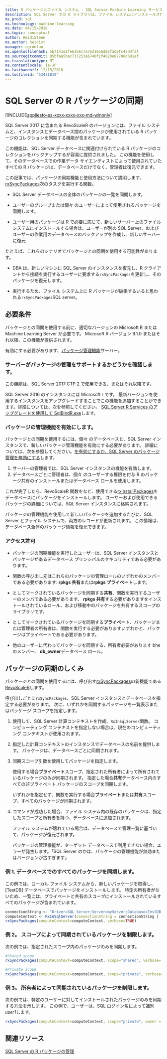 ```yaml
---
title: R パッケージとファイル システム - SQL Server Machine Learning サービスからの同期
description: SQL Server での R ライブラリは、ファイル システムにインストールされている新しいバージョンに更新します。
ms.prod: sql
ms.technology: machine-learning
ms.date: 04/15/2018
ms.topic: conceptual
author: HeidiSteen
ms.author: heidist
manager: cgronlun
ms.openlocfilehash: 5b7141e1fe6256c7a7e21056d82f2d8fc4ad4faf
ms.sourcegitcommit: 85bfaa5bac737253a6740f1f402be87788d691ef
ms.translationtype: MT
ms.contentlocale: ja-JP
ms.lasthandoff: 12/15/2018
ms.locfileid: "53431819"
---
```

# <a name="r-package-synchronization-for-sql-server"></a>SQL Server の R パッケージの同期
[!INCLUDE[appliesto-ss-xxxx-xxxx-xxx-md-winonly](../../includes/appliesto-ss-xxxx-xxxx-xxx-md-winonly.md)]

SQL Server 2017 に含まれる RevoScaleR のバージョンには、ファイル システムと、インスタンスとデータベース間のパッケージが使用されている R パッケージのコレクションを同期する機能が含まれています。

この機能は、SQL Server データベースに関連付けられている R パッケージのコレクションをバックアップするが容易に提供されました。 この機能を使用して、そのデータベースでの作業データ サイエンティストによって使用されていたすべての R パッケージは、データベースだけでなく、管理者は復元できます。

この記事では、パッケージの同期機能と使用方法について説明します、 [rxSyncPackages](https://docs.microsoft.com/machine-learning-server/r-reference/revoscaler/rxsyncpackages)次のタスクを実行する関数。

+ SQL Server データベースの全体のパッケージの一覧を同期します。

+ ユーザーのグループまたは個々 のユーザーによって使用されるパッケージを同期します。

+ ユーザー用のパッケージは R で必要に応じて、新しいサーバー上のファイル システムにインストールする場合は、ユーザーが別の SQL Server、およびユーザーの作業用のデータベースのバックアップを作成し、新しいサーバーに復元

たとえば、これらのシナリオでパッケージとの同期を使用する可能性があります。

+ DBA は、新しいマシンに SQL Server のインスタンスを復元し、R クライアントから接続を実行するユーザーに要求する`rxSyncPackages`を更新し、そのパッケージを復元します。

+ 実行するため、ファイル システム上に R パッケージが破損するいると思われる`rxSyncPackages`SQL server。

## <a name="requirements"></a>必要条件

パッケージとの同期を使用する前に、適切なバージョンの Microsoft R または Machine Learning Server が必要です。 Microsoft R バージョン 9.1.0 またはそれ以降、この機能が提供されます。 

有効にする必要があります、[パッケージ管理機能](r-package-how-to-enable-or-disable.md)サーバー。

### <a name="determine-whether-your-server-supports-package-management"></a>サーバーがパッケージの管理をサポートするかどうかを確認します。

この機能は、SQL Server 2017 CTP 2 で使用できる、またはそれ以降です。

SQL Server 2016 のインスタンスには Microsoft r です。 最新バージョンを使用するインスタンスをアップグレードすることでこの機能を追加することができます。詳細については、次を参照してください。 [SQL Server R Services のアップグレードを使用して SqlBindR.exe](use-sqlbindr-exe-to-upgrade-an-instance-of-sql-server.md)します。

### <a name="enable-the-package-management-feature"></a>パッケージの管理機能を有効にします。

パッケージとの同期を使用するには、個々 のデータベースと、SQL Server インスタンスで、新しいパッケージ管理機能を有効にする必要があります。 詳細については、次を参照してください。[を有効にするか、SQL Server のパッケージ管理を無効にする](r-package-how-to-enable-or-disable.md)します。

1. サーバーの管理者では、SQL Server インスタンスの機能を有効します。
2. データベースごとに管理者は、個々 のユーザーする権限を付与 R のパッケージ共有のインストールまたはデータベース ロールを使用します。

これが完了したら、RevoScaleR 関数をなど、使用できる[rxInstallPackages](https://docs.microsoft.com/machine-learning-server/r-reference/revoscaler/rxinstallpackages)をデータベースにパッケージをインストールします。  ユーザーおよび使用できるパッケージの詳細については、SQL Server インスタンスに格納されます。 

パッケージの管理機能を使用して新しいパッケージを追加するたびに、SQL Server とファイル システムで、両方のレコードが更新されます。 この情報は、データベース全体のパッケージ情報を復元できます。

### <a name="permissions"></a>アクセス許可

+ パッケージの同期機能を実行したユーザーは、SQL Server インスタンスとパッケージがあるデータベース プリンシパルのセキュリティである必要があります。

+ 関数の呼び出し元はこれらのパッケージの管理ロールのいずれかのメンバーである必要があります: **rpkgs 共有**または**rpkgs プライベート**します。

+ としてマークされているパッケージを同期する**共有**、関数を実行するユーザーのメンバである必要があります、 **rpkgs 共有**する必要がありますをインストールされているロール、および移動中のパッケージを共有するスコープのライブラリです。

+ としてマークされているパッケージを同期する**プライベート**、パッケージまたは管理者の所有者は、関数を実行する必要がありますいずれかと、パッケージはプライベートである必要があります。

+ 他のユーザーに代わってパッケージを同期する、所有者必要があります bhe のメンバー、 **db_owner**データベース ロール。

## <a name="how-package-synchronization-works"></a>パッケージの同期のしくみ

パッケージとの同期を使用するには、呼び出す[rxSyncPackages](https://docs.microsoft.com/r-server/r-reference/revoscaler/rxsyncpackages)の新機能である[RevoScaleR](https://docs.microsoft.com/machine-learning-server/r-reference/revoscaler/revoscaler)します。 

呼び出しごとに`rxSyncPackages`、SQL Server インスタンスとデータベースを指定する必要があります。 次に、いずれかを同期するパッケージを一覧表示またはパッケージ スコープを指定します。

1. 使用して、SQL Server 計算コンテキストを作成、`RxInSqlServer`関数。 コンピューティング コンテキストを指定しない場合は、現在のコンピューティング コンテキストが使用されます。

2. 指定した計算コンテキストのインスタンスでデータベースの名前を提供します。 パッケージは、データベースごとに同期されます。

3. 同期スコープ引数を使用してパッケージを指定します。

    使用する場合**プライベート**スコープ、指定された所有者によって所有されているパッケージのみが同期されます。 指定した場合**共有**データベース内のすべての非プライベート パッケージのスコープを同期します。 
    
    いずれかを指定せず、関数を実行する場合**プライベート**または**共有**スコープ、すべてのパッケージが同期されます。

4. コマンドが成功した場合、ファイル システム内の既存のパッケージは、指定したスコープと所有者を持つ、データベースに追加されます。

    ファイル システムが壊れている場合は、データベースで管理一覧に基づいて、パッケージが復元されます。

    パッケージの管理機能が、ターゲット データベースで利用できない場合、エラーが発生します。「SQL Server のかは、パッケージの管理機能が無効またはバージョンが古すぎます」

### <a name="example-1-synchronize-all-package-by-database"></a>例 1. データベースでのすべてのパッケージを同期します。

この例では、ローカル ファイル システムから、新しいパッケージを取得し、[TestDB] データベースでパッケージをインストールします。 特定の所有者がないため、一覧には、プライベートと共有のスコープにインストールされているすべてのパッケージが含まれています。

```R
connectionString <- "Driver=SQL Server;Server=myServer;Database=TestDB;Trusted_Connection=True;"
computeContext <- RxInSqlServer(connectionString = connectionString )
rxSyncPackages(computeContext=computeContext, verbose=TRUE)
```

### <a name="example-2-restrict-synchronized-packages-by-scope"></a>例 2。 スコープによって同期されているパッケージを制限します。

次の例では、指定されたスコープ内のパッケージのみを同期します。

```R
#Shared scope
rxSyncPackages(computeContext=computeContext, scope="shared", verbose=TRUE)

#Private scope
rxSyncPackages(computeContext=computeContext, scope="private", verbose=TRUE)
```

### <a name="example-3-restrict-synchronized-packages-by-owner"></a>例 3。 所有者によって同期されているパッケージを制限します。

次の例では、特定のユーザーに対してインストールされたパッケージのみを同期する方法を示します。 この例で、ユーザーは、SQL ログイン名によって識別*user1*します。

```R
rxSyncPackages(computeContext=computeContext, scope="private", owner = "user1", verbose=TRUE))
```

## <a name="related-resources"></a>関連リソース

[SQL Server の R パッケージの管理](install-additional-r-packages-on-sql-server.md)

